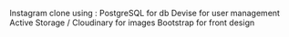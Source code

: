 Instagram clone using :
PostgreSQL for db
Devise for user management
Active Storage / Cloudinary for images
Bootstrap for front design

